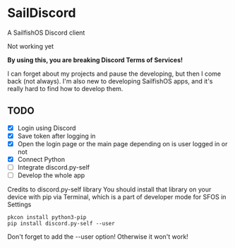 # SailDiscord

A SailfishOS Discord client

Not working yet

**By using this, you are breaking Discord Terms of Services!**

I can forget about my projects and pause the developing, but then I come back (not always). I'm also new to developing SailfishOS apps, and it's really hard to find how to develop them.

## TODO

- [X] Login using Discord
- [X] Save token after logging in
- [X] Open the login page or the main page depending on is user logged in or not
- [X] Connect Python
- [ ] Integrate discord.py-self
- [ ] Develop the whole app

Credits to discord.py-self library
You should install that library on your device with pip via Terminal, which is a part of developer mode for SFOS in Settings

	pkcon install python3-pip
	pip install discord.py-self --user

Don't forget to add the --user option! Otherwise it won't work!

